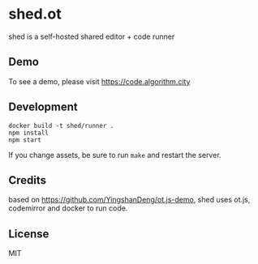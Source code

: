 # shed.ot

shed is a self-hosted shared editor + code runner

## Demo

To see a demo, please visit https://code.algorithm.city

## Development

```
docker build -t shed/runner .
npm install
npm start
```

If you change assets, be sure to run `make` and restart the server.

## Credits

based on https://github.com/YingshanDeng/ot.js-demo, shed uses ot.js,
codemirror and docker to run code.

## License

MIT

